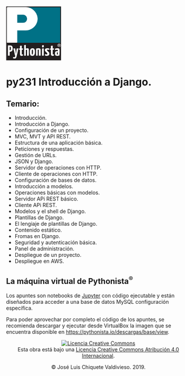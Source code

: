 [![imagenes](imagenes/pythonista.png)](https://pythonista.mx)

# py231 Introducción a Django.

## Temario:

* Introducción.
* Introducción a Django.
* Configuración de un proyecto.
* MVC, MVT y API REST.
* Estructura de una aplicación básica.
* Peticiones y respuestas.
* Gestión de URLs.
* JSON y Django.
* Servidor de operaciones con HTTP.
* Cliente de operaciones con HTTP.
* Configuración de bases de datos.
* Introducción a modelos.
* Operaciones básicas con modelos.
* Servidor APi REST básico.
* Cliente APi REST.
* Modelos y el shell de Django.
* Plantillas de Django.
* El lengiaje de plantillas de Django.
* Contenido estático.
* Fromas en Django.
* Seguridad y autenticación básica.
* Panel de administración.
* Despliegue de un proyecto.
* Despliegue en AWS.

## La máquina virtual de Pythonista<sup>®</sup>

Los apuntes son notebooks de [Jupyter](https://jupyter.org/) con código ejecutable y están diseñados para acceder a una base de datos MySQL configuración específica. 

Para poder aprovechar por completo el código de los apuntes, se recomienda descargar y ejecutar desde VirtualBox la imagen que se encuentra disponible en https://pythonista.io/descargas/base/view.

<p style="text-align: center"><a rel="license" href="http://creativecommons.org/licenses/by/4.0/"><img alt="Licencia Creative Commons" style="border-width:0" src="https://i.creativecommons.org/l/by/4.0/80x15.png" /></a><br />Esta obra está bajo una <a rel="license" href="http://creativecommons.org/licenses/by/4.0/">Licencia Creative Commons Atribución 4.0 Internacional</a>.</p>
<p style="text-align: center">&copy; José Luis Chiquete Valdivieso. 2019.</p>
